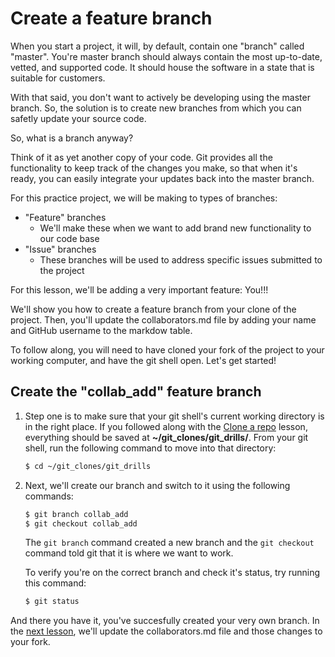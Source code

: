 # Create a feature branch
When you start a project, it will, by default, contain one "branch" called "master". You're master branch should always contain the most up-to-date, vetted, and supported code. It should house the software in a state that is suitable for customers.

With that said, you don't want to actively be developing using the master branch. So, the solution is to create new branches from which you can safetly update your source code. 

So, what is a branch anyway?

Think of it as yet another copy of your code. Git provides all the functionality to keep track of the changes you make, so that when it's ready, you can easily integrate your updates back into the master branch.

For this practice project, we will be making to types of branches:
- "Feature" branches
    - We'll make these when we want to add brand new functionality to our code base
- "Issue" branches
    - These branches will be used to address specific issues submitted to the project

For this lesson, we'll be adding a very important feature: You!!!

We'll show you how to create a feature branch from your clone of the project. Then, you'll update the collaborators.md file by adding your name and GitHub username to the markdow table.

To follow along, you will need to have cloned your fork of the project to your working computer, and have the git shell open. Let's get started!

## Create the "collab_add" feature branch
1. Step one is to make sure that your git shell's current working directory is in the right place. If you followed along with the [Clone a repo](6-clone-a-repo.md) lesson, everything should be saved at **~/git_clones/git_drills/**. From your git shell, run the following command to move into that directory:

    ```bash
    $ cd ~/git_clones/git_drills
    ```
2. Next, we'll create our branch and switch to it using the following commands:

    ```bash
    $ git branch collab_add
    $ git checkout collab_add
    ```

    The ```git branch``` command created a new branch and the ```git checkout``` command told git that it is where we want to work.

    To verify you're on the correct branch and check it's status, try running this command:

    ```bash
    $ git status
    ```

And there you have it, you've succesfully created your very own branch. In the [next lesson](8-make-changes.md), we'll update the collaborators.md file and those changes to your fork.
